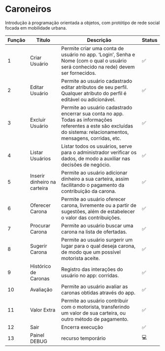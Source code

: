 # Caroneiros

Introdução à programação orientada a objetos, com protótipo de rede social focada em mobilidade urbana.

Função | Título | Descrição | Status
-- | -- | -- | --
1 | Criar Usuário | Permite criar uma conta de usuário no app. ‘Login’, Senha e Nome (com o qual o usuário será conhecido na rede) devem ser fornecidos.| ✅
2 | Editar Usuário | Permite ao usuário cadastrado editar atributos de seu perfil. Qualquer atributo do perfil é editável ou adicionável. | ✅
3 | Excluir Usuário | Permite ao usuário cadastrado encerrar sua conta no app. Todas as informações referentes a este são excluídas do sistema: relacionamentos, mensagens, corridas, etc. | ✅
4 | Listar Usuários | Listar todos os usuários, serve para o administrador verificar os dados, de modo a auxiliar nas decisões de negócio. | ✅
5 | Inserir dinheiro na carteira | Permite ao usuário adicionar dinheiro a sua carteira, assim facilitando o pagamento da contribuição da carona. | ✅
6 | Oferecer Carona | Permite ao usuário oferecer carona, livremente ou a partir de sugestões, além de estabelecer o valor das contribuições. | ✅
7 | Procurar Carona | Permite ao usuário buscar uma carona na lista de ofertadas. | ✅
8 | Sugerir Carona | Permite ao usuário surgerir um lugar para o qual deseja carona, de modo que um possível motorista aceite. | ✅
9 | Histórico de Caronas | Registro das interações do usuário no app: corridas. | ✅
10 | Avaliação | Permite ao usuário avaliar as caronas obtidas através do app. | ✅
11 | Valor Extra | Permite ao usuário contribuir com o motorista, transferindo um valor de sua carteira, ou outro método de pagamento. | ✅
12 | Sair | Encerra execução | ✅
13 | Painel DEBUG | recurso temporário | 💻
